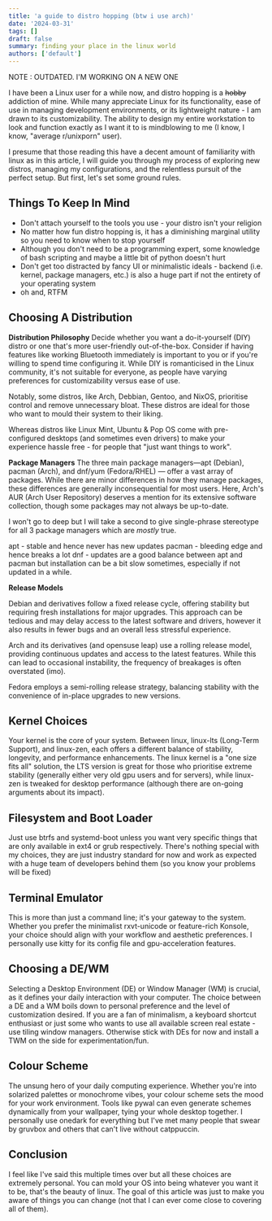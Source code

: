 ```yaml
---
title: 'a guide to distro hopping (btw i use arch)'
date: '2024-03-31'
tags: []
draft: false
summary: finding your place in the linux world
authors: ['default']
---
```


NOTE : OUTDATED. I'M WORKING ON A NEW ONE

I have been a Linux user for a while now, and distro hopping is a ~~hobby~~ addiction of mine. While many appreciate Linux for its functionality, ease of use in managing development environments, or its lightweight nature - I am drawn to its customizability. The ability to design my entire workstation to look and function exactly as I want it to is mindblowing to me (I know, I know, "average r/unixporn" user).

I presume that those reading this have a decent amount of familiarity with linux as in this article, I will guide you through my process of exploring new distros, managing my configurations, and the relentless pursuit of the perfect setup. But first, let's set some ground rules.

## Things To Keep In Mind

- Don't attach yourself to the tools you use - your distro isn't your religion
- No matter how fun distro hopping is, it has a diminishing marginal utility so you need to know when to stop yourself
- Although you don't need to be a programming expert, some knowledge of bash scripting and maybe a little bit of python doesn't hurt
- Don't get too distracted by fancy UI or minimalistic ideals - backend (i.e. kernel, package managers, etc.) is also a huge part if not the entirety of your operating system
- oh and, RTFM

## Choosing A Distribution

**Distribution Philosophy**
Decide whether you want a do-it-yourself (DIY) distro or one that's more user-friendly out-of-the-box. Consider if having features like working Bluetooth immediately is important to you or if you're willing to spend time configuring it. While DIY is romanticised in the Linux community, it's not suitable for everyone, as people have varying preferences for customizability versus ease of use.

Notably, some distros, like Arch, Debbian, Gentoo, and NixOS, prioritise control and remove unnecessary bloat. These distros are ideal for those who want to mould their system to their liking.

Whereas distros like Linux Mint, Ubuntu & Pop OS come with pre-configured desktops (and sometimes even drivers) to make your experience hassle free - for people that "just want things to work".

**Package Managers**
The three main package managers—apt (Debian), pacman (Arch), and dnf/yum (Fedora/RHEL) — offer a vast array of packages. While there are minor differences in how they manage packages, these differences are generally inconsequential for most users. Here, Arch's AUR (Arch User Repository) deserves a mention for its extensive software collection, though some packages may not always be up-to-date.

I won't go to deep but I will take a second to give single-phrase stereotype for all 3 package managers which are _mostly_ true.

apt - stable and hence never has new updates
pacman - bleeding edge and hence breaks a lot
dnf - updates are a good balance between apt and pacman but installation can be a bit slow sometimes, especially if not updated in a while.

**Release Models**

Debian and derivatives follow a fixed release cycle, offering stability but requiring fresh installations for major upgrades. This approach can be tedious and may delay access to the latest software and drivers, however it also results in fewer bugs and an overall less stressful experience.

Arch and its derivatives (and opensuse leap) use a rolling release model, providing continuous updates and access to the latest features. While this can lead to occasional instability, the frequency of breakages is often overstated (imo).

Fedora employs a semi-rolling release strategy, balancing stability with the convenience of in-place upgrades to new versions.

## Kernel Choices

Your kernel is the core of your system. Between linux, linux-lts (Long-Term Support), and linux-zen, each offers a different balance of stability, longevity, and performance enhancements. The linux kernel is a "one size fits all" solution, the LTS version is great for those who prioritise extreme stability (generally either very old gpu users and for servers), while linux-zen is tweaked for desktop performance (although there are on-going arguments about its impact).

## Filesystem and Boot Loader

Just use btrfs and systemd-boot unless you want very specific things that are only available in ext4 or grub respectively. There's nothing special with my choices, they are just industry standard for now and work as expected with a huge team of developers behind them (so you know your problems will be fixed)

## Terminal Emulator

This is more than just a command line; it's your gateway to the system. Whether you prefer the minimalist rxvt-unicode or feature-rich Konsole, your choice should align with your workflow and aesthetic preferences. I personally use kitty for its config file and gpu-acceleration features.

## Choosing a DE/WM

Selecting a Desktop Environment (DE) or Window Manager (WM) is crucial, as it defines your daily interaction with your computer. The choice between a DE and a WM boils down to personal preference and the level of customization desired. If you are a fan of minimalism, a keyboard shortcut enthusiast or just some who wants to use all available screen real estate - use tiling window managers. Otherwise stick with DEs for now and install a TWM on the side for experimentation/fun.

## Colour Scheme

The unsung hero of your daily computing experience. Whether you're into solarized palettes or monochrome vibes, your colour scheme sets the mood for your work environment. Tools like pywal can even generate schemes dynamically from your wallpaper, tying your whole desktop together. I personally use onedark for everything but I've met many people that swear by gruvbox and others that can't live without catppuccin.

## Conclusion

I feel like I've said this multiple times over but all these choices are extremely personal. You can mold your OS into being whatever you want it to be, that's the beauty of linux. The goal of this article was just to make you aware of things you can change (not that I can ever come close to covering all of them).
